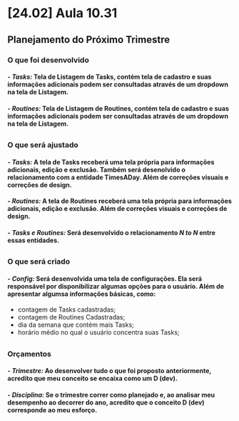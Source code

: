 # [24.02] Aula 10.31
  ## Planejamento do Próximo Trimestre
  
### O que foi desenvolvido

  #### - *Tasks:* Tela de Listagem de Tasks, contém tela de cadastro e suas informações adicionais podem ser consultadas através de um dropdown na tela de Listagem.

  #### - *Routines:* Tela de Listagem de Routines, contém tela de cadastro e suas informações adicionais podem ser consultadas através de um dropdown na tela de Listagem.

##
### O que será ajustado

  #### - *Tasks:* A tela de Tasks receberá uma tela própria para informações adicionais, edição e exclusão. Também será desenolvido o relacionamento com a entidade TimesADay. Além de correções visuais e correções de design.

  #### - *Routines:* A tela de Routines receberá uma tela própria para informações adicionais, edição e exclusão. Além de correções visuais e correções de design.

  #### - *Tasks e Routines:* Será desenvolvido o relacionamento *N to N* entre essas entidades.

##
### O que será criado

  #### - *Config:* Será desenvolvida uma tela de configurações. Ela será responsável por disponibilizar algumas opções para o usuário. Além de apresentar algumsa informações básicas, como:
  - contagem de Tasks cadastradas;
  - contagem de Routines Cadastradas;
  - dia da semana que contém mais Tasks;
  - horário médio no qual o usuário concentra suas Tasks;

##
### Orçamentos

  #### - *Trimestre:* Ao desenvolver tudo o que foi proposto anteriormente, acredito que meu conceito se encaixa como um D (dev).

  #### - *Disciplina:* Se o trimestre correr como planejado e, ao analisar meu desempenho ao decorrer do ano, acredito que o conceito D (dev) corresponde ao meu esforço.
